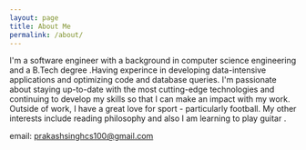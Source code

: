 ```yaml
---
layout: page
title: About Me
permalink: /about/
---
```


I'm a software engineer with a background in computer science engineering and a B.Tech degree .Having experince in developing data-intensive applications and optimizing code and database queries. I'm passionate about staying up-to-date with the most cutting-edge technologies and continuing to develop my skills so that I can make an impact with my work.
Outside of work, I have a great love for sport - particularly football. My other interests include reading philosophy and also I am learning to play guitar .


email: prakashsinghcs100@gmail.com
